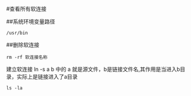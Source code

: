 #查看所有软连接

##系统环境变量路径  

	/usr/bin

##删除软连接

	rm -rf 软连接名称

建立软连接 ln -s a b 中的 a 就是源文件，b是链接文件名,其作用是当进入b目录，实际上是链接进入了a目录

	ls -la